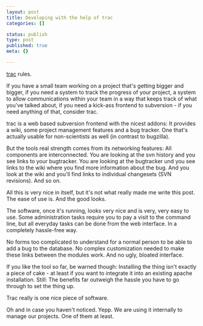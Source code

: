 ```yaml
---
layout: post
title: Developing with the help of trac
categories: []

status: publish
type: post
published: true
meta: {}

---
```

<p><a href="http://trac.edgewall.org/">trac</a> rules.</p>
<p>If you have a small team working on a project that's getting bigger and bigger, if you need a system to track the progress of your project, a system to allow communications within your team in a way that keeps track of what you've talked about, if you need a kick-ass frontend to subversion - if you need anything of that, consider trac.</p>
<p>trac is a web based subversion frontend with the nicest addons: It provides a wiki, some project management features and a bug tracker. One that's actually usable for non-scientists as well (in contrast to bugzilla).</p>
<p>But the tools real strength comes from its networking features: All components are interconnected. You are looking at the svn history and you see links to your bugtracker. You are looking at the bugtracker und you see links to the wiki where you find more information about the bug. And you look at the wiki and you'll find links to individual changesets (SVN revisions). And so on.</p>
<p>All this is very nice in itself, but it's not what really made me write this post. The ease of use is. And the good looks.</p>
<p>The software, once it's running, looks very nice and is very, very easy to use. Some administration tasks require you to pay a visit to the command line, but all everyday tasks can be done from the web interface. In a completely hassle-free way.</p>
<p>No forms too complicated to understand for a normal person to be able to add a bug to the database. No complex customization needed to make these links between the modules work. And no ugly, bloated interface.</p>
<p>If you like the tool so far, be warned though: Installing the thing isn't exactly a piece of cake - at least if you want to integrate it into an existing apache installation. Still: The benefits far outweigh the hassle you have to go through to set the thing up.</p>
<p>Trac really is one nice piece of software.</p>
<p>Oh and in case you haven't noticed. Yepp. We are using it internally to manage our projects. One of them at least.</p>

